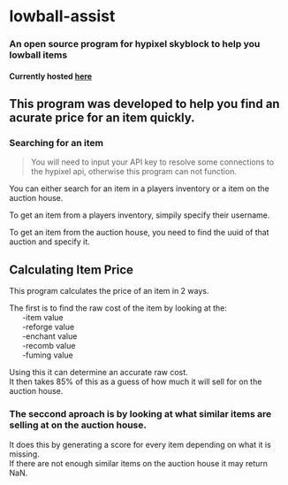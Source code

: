 # lowball-assist
### An open source program for hypixel skyblock to help you lowball items

#### Currently hosted [here](https://www.mashedpotatoes777.com/web_projects/hypixelSkyblock/lowball-assist/home.html)

##

## This program was developed to help you find an acurate price for an item quickly.

### Searching for an item
> You will need to input your API key to resolve some connections to the hypixel api, otherwise this program can not function.

You can either search for an item in a players inventory or a item on the auction house.

To get an item from a players inventory, simpily specify their username.

To get an item from the auction house, you need to find the uuid of that auction and specify it.

## Calculating Item Price

This program calculates the price of an item in 2 ways.

The first is to find the raw cost of the item by looking at the:<br>
&nbsp;&nbsp;&nbsp;&nbsp;&nbsp;&nbsp;-item value<br>
&nbsp;&nbsp;&nbsp;&nbsp;&nbsp;&nbsp;-reforge value<br>
&nbsp;&nbsp;&nbsp;&nbsp;&nbsp;&nbsp;-enchant value<br>
&nbsp;&nbsp;&nbsp;&nbsp;&nbsp;&nbsp;-recomb value<br>
&nbsp;&nbsp;&nbsp;&nbsp;&nbsp;&nbsp;-fuming value
  
 Using this it can determine an accurate raw cost.<br>
 It then takes 85% of this as a guess of how much it will sell for on the auction house.
 
 ### The seccond aproach is by looking at what similar items are selling at on the auction house.
 
 It does this by generating a score for every item depending on what it is missing.<br>
 If there are not enough similar items on the auction house it may return NaN.
 
